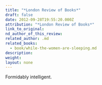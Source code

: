 ```yaml
---
title: "*London Review of Books*"
draft: false
date: 2012-09-28T19:55:20.000Z
attribution: "*London Review of Books*"
link_to_original:
nd_author_of_this_review:
related_author: .md
related_books:
  - book/while-the-women-are-sleeping.md
description:
weight:
layout: none
---
```

Formidably intelligent.

